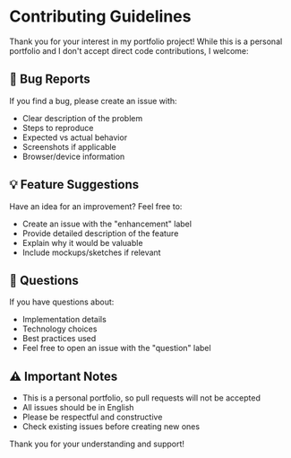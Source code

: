 # Contributing Guidelines

Thank you for your interest in my portfolio project! While this is a personal portfolio and I don't accept direct code contributions, I welcome:

## 🐛 Bug Reports
If you find a bug, please create an issue with:
- Clear description of the problem
- Steps to reproduce
- Expected vs actual behavior
- Screenshots if applicable
- Browser/device information

## 💡 Feature Suggestions
Have an idea for an improvement? Feel free to:
- Create an issue with the "enhancement" label
- Provide detailed description of the feature
- Explain why it would be valuable
- Include mockups/sketches if relevant

## 🤔 Questions
If you have questions about:
- Implementation details
- Technology choices
- Best practices used
- Feel free to open an issue with the "question" label

## ⚠️ Important Notes
- This is a personal portfolio, so pull requests will not be accepted
- All issues should be in English
- Please be respectful and constructive
- Check existing issues before creating new ones

Thank you for your understanding and support!